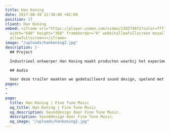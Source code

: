 ```yaml
---
title: Han Koning
date: 2017-08-30 12:38:00 +02:00
position: 17
client: Han Koning
embed: <iframe src="https://player.vimeo.com/video/139374972?color=ffffff&title=0&byline=0&portrait=0"
  width="640" height="360" frameborder="0" webkitallowfullscreen mozallowfullscreen
  allowfullscreen></iframe>
image: "/uploads/hankoning2.jpg"
description: |-
  ## Project

  Industrieel ontwerper Han Koning maakt producten waarbij het experiment met materiaal en vorm voorop staat. Regisseur Joshua Maldonado legde zijn manier van werken vast in deze video.

  ## Audio

  Voor deze trailer maakten we gedetailleerd sound design, spelend met contrast en verschillende geluidstexturen, om de impact van het beeld te versterken.
pages:
- 
- 
page:
  title: Han Koning | Fine Tune Music
  og_title: Han Koning | Fine Tune Music
  og_description: Sounddesign door Fine Tune Music.
  description: Sounddesign door Fine Tune Music.
  og_image: "/uploads/hankoning2.jpg"
---
```



